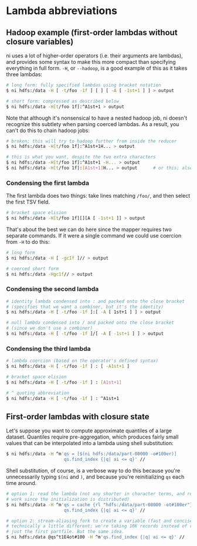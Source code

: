 # Lambda abbreviations
## Hadoop example (first-order lambdas without closure variables)
ni uses a lot of higher-order operators (i.e. their arguments are lambdas), and
provides some syntax to make this more compact than specifying everything in
full form. `-H`, or `--hadoop`, is a good example of this as it takes three
lambdas:

```sh
# long form: fully specified lambdas using bracket notation
$ ni hdfs:/data -H [ -t/foo -1f ] [ ] [ -A [ -1st+1 ] ] > output

# short form: compressed as described below
$ ni hdfs:/data -H[t/foo 1f]:^A1st+1 > output
```

Note that although it's nonsensical to have a nested hadoop job, ni doesn't
recognize this subtlety when parsing coerced lambdas. As a result, you can't do
this to chain hadoop jobs:

```sh
# broken; this will try to hadoop further from inside the reducer
$ ni hdfs:/data -H[t/foo 1f]:^A1st+1H... > output

# this is what you want, despite the two extra characters
$ ni hdfs:/data -H[t/foo 1f]:^A1st+1 -H... > output
$ ni hdfs:/data -H[t/foo 1f]:[A1st+1]H... > output      # or this; also works
```

### Condensing the first lambda
The first lambda does two things: take lines matching `/foo/`, and then select
the first TSV field.

```sh
# bracket space elision
$ ni hdfs:/data -H[t/foo 1f][][A [ -1st+1 ]] > output
```

That's about the best we can do here since the mapper requires two separate
commands. If it were a single command we could use coercion from `-H` to do
this:

```sh
# long form
$ ni hdfs:/data -H [ -gc1f ]// > output

# coerced short form
$ ni hdfs:/data -Hgc1f// > output
```

### Condensing the second lambda
```sh
# identity lambda condensed into : and packed onto the close bracket
# (specifies that we want a combiner, but it's the identity)
$ ni hdfs:/data -H [ -t/foo -1f ]:[ -A [ 1st+1 ] ] > output

# null lambda condensed into / and packed onto the close bracket
# (since we don't use a combiner)
$ ni hdfs:/data -H [ -t/foo -1f ]/[ -A [ -1st+1 ] ] > output
```

### Condensing the third lambda
```sh
# lambda coercion (based on the operator's defined syntax)
$ ni hdfs:/data -H [ -t/foo -1f ] : [ -A1st+1 ]

# bracket space elision
$ ni hdfs:/data -H [ -t/foo -1f ] : [A1st+1]

# ^ quoting abbreviation
$ ni hdfs:/data -H [ -t/foo -1f ] : ^A1st+1
```

## First-order lambdas with closure state
Let's suppose you want to compute approximate quantiles of a large dataset.
Quantiles require pre-aggregation, which produces fairly small values that can
be interpolated into a lambda using shell substitution:

```sh
$ ni hdfs:/data -H ^m'qs = [$(ni hdfs:/data/part-00000 -o#100er)]
                      qs.find_index {|q| ai <= q}' //
```

Shell substitution, of course, is a verbose way to do this because you're
unnecessarily typing `$(ni` and `)`, and because you're reinitializing `qs`
each time around.

```sh
# option 1: read the lambda (not any shorter in character terms, and repeats
# work since the initialization is distributed)
$ ni hdfs:/data -H ^m'qs = cache {rl "hdfs:/data/part-00000 -ot#100er"}
                      qs.find_index {|q| ai <= q}' //

# option 2: stream-aliasing fork to create a variable (fast and concise)
# technically a little different; we're taking 10K records instead of reading
# just the first partfile. But the same idea.
$ ni hdfs:/data @qs^t1E4ot#100 -H ^m'qs.find_index {|q| ai <= q}' //
```
